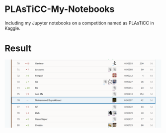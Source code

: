 # PLAsTiCC-My-Notebooks
Including my Jupyter notebooks on a competition named as PLAsTiCC in Kaggle.

# Result

![](https://github.com/MuhammedBuyukkinaci/PLAsTiCC-My-Notebooks/blob/master/my_result.png) 
